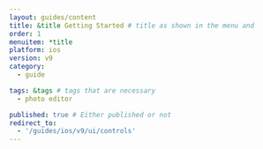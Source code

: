 ```yaml
---
layout: guides/content
title: &title Getting Started # title as shown in the menu and
order: 1
menuitem: *title
platform: ios
version: v9
category:
  - guide

tags: &tags # tags that are necessary
  - photo editor

published: true # Either published or not
redirect_to:
  - '/guides/ios/v9/ui/controls'
---
```

